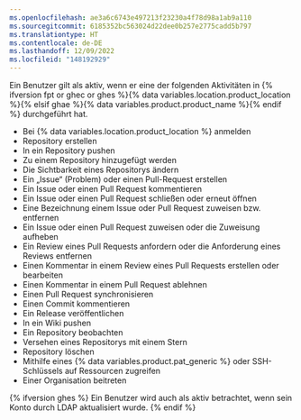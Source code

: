 ```yaml
---
ms.openlocfilehash: ae3a6c6743e497213f23230a4f78d98a1ab9a110
ms.sourcegitcommit: 6185352bc563024d22dee0b257e2775cadd5b797
ms.translationtype: HT
ms.contentlocale: de-DE
ms.lasthandoff: 12/09/2022
ms.locfileid: "148192929"
---
```

Ein Benutzer gilt als aktiv, wenn er eine der folgenden Aktivitäten in {% ifversion fpt or ghec or ghes %}{% data variables.location.product_location %}{% elsif ghae %}{% data variables.product.product_name %}{% endif %} durchgeführt hat.

- Bei {% data variables.location.product_location %} anmelden
- Repository erstellen
- In ein Repository pushen
- Zu einem Repository hinzugefügt werden
- Die Sichtbarkeit eines Repositorys ändern
- Ein „Issue“ (Problem) oder einen Pull-Request erstellen
- Ein Issue oder einen Pull Request kommentieren
- Ein Issue oder einen Pull Request schließen oder erneut öffnen
- Eine Bezeichnung einem Issue oder Pull Request zuweisen bzw. entfernen
- Ein Issue oder einen Pull Request zuweisen oder die Zuweisung aufheben
- Ein Review eines Pull Requests anfordern oder die Anforderung eines Reviews entfernen
- Einen Kommentar in einem Review eines Pull Requests erstellen oder bearbeiten
- Einen Kommentar in einem Pull Request ablehnen 
- Einen Pull Request synchronisieren
- Einen Commit kommentieren
- Ein Release veröffentlichen
- In ein Wiki pushen
- Ein Repository beobachten
- Versehen eines Repositorys mit einem Stern
- Repository löschen
- Mithilfe eines {% data variables.product.pat_generic %} oder SSH-Schlüssels auf Ressourcen zugreifen
- Einer Organisation beitreten

{% ifversion ghes %} Ein Benutzer wird auch als aktiv betrachtet, wenn sein Konto durch LDAP aktualisiert wurde.
{% endif %}
